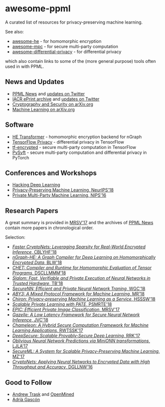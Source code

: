 # awesome-ppml

A curated list of resources for privacy-preserving machine learning.

See also:

- [awesome-he](https://github.com/jonaschn/awesome-he) - for homomorphic encryption
- [awesome-mpc](https://github.com/rdragos/awesome-mpc) - for secure multi-party computation
- [awesome-differential-privacy](https://github.com/menisadi/awesome-differential-privacy) - for differential privacy

which also contain links to some of the (more general purpose) tools often used in with PPML.

## News and Updates

- [PPML News](https://ppml-news.github.io) and [updates on Twitter](https://twitter.com/ppml_news)
- [IACR ePrint archive](https://eprint.iacr.org/eprint-bin/search.pl?last=31) and [updates on Twitter](https://twitter.com/IACRePrint)
- [Cryptography and Security on arXiv.org](https://arxiv.org/list/cs.CR/recent)
- [Machine Learning on arXiv.org](https://arxiv.org/list/stat.ML/recent)

## Software

- [HE Transformer](https://github.com/NervanaSystems/he-transformer) - homomorphic encryption backend for nGraph
- [TensorFlow Privacy](https://github.com/tensorflow/privacy) - differential privacy in TensorFlow
- [tf-encrypted](https://github.com/mortendahl/tf-encrypted) - secure multi-party computation in TensorFlow
- [PySyft](https://github.com/OpenMined/PySyft) - secure multi-party computation and differential privacy in PyTorch

## Conferences and Workshops

- [Hacking Deep Learning](https://cyber.biu.ac.il/event/hacking-deep-learning/)
- [Privacy-Preserving Machine Learning, NeurIPS'18](https://ppml-workshop.github.io/ppml/)
- [Private Multi-Party Machine Learning, NIPS'16](https://pmpml.github.io/PMPML16/)

## Research Papers

A great summary is provided in [MRSV'17](https://eprint.iacr.org/2017/1190) and the archives of [PPML News](ppml-news.github.io) contain more papers in chronological order.

Selection:

- [*Faster CryptoNets: Leveraging Sparsity for Real-World Encrypted Inference*, CBLYHF'18](https://arxiv.org/abs/1811.09953)
- [*nGraph-HE: A Graph Compiler for Deep Learning on Homomorphically Encrypted Data*, BLW'18](https://arxiv.org/abs/1810.10121)
- [*CHET: Compiler and Runtime for Homomorphic Evaluation of Tensor Programs*, DSCLLMMM'18](https://arxiv.org/abs/1810.00845)
- [*Slalom: Fast, Verifiable and Private Execution of Neural Networks in Trusted Hardware*, TB'18](https://arxiv.org/abs/1806.03287)
- [*SecureNN: Efficient and Private Neural Network Traning*, WGC'18](https://eprint.iacr.org/2018/442)
- [*ABY3: A Mixed Protocol Framework for Machine Learning*, MR'18](https://eprint.iacr.org/2018/403)
- [*Chiron: Privacy-preserving Machine Learning as a Service*, HSSSW'18](https://arxiv.org/abs/1803.05961)
- [*Scalable Private Learning with PATE*, PSMRTE'18](https://arxiv.org/abs/1802.08908)
- [*EPIC: Efficient Private Image Classification*, MRSV'17](https://eprint.iacr.org/2017/1190)
- [*Gazelle: A Low Latency Framework for Secure Neural Network Inference*, JVC'18](https://eprint.iacr.org/2018/073)
- [*Chameleon: A Hybrid Secure Computation Framework for Machine Learning Applications*, RWTSSK'17](https://eprint.iacr.org/2017/1164)
- [*DeepSecure: Scalable Provably-Secure Deep Learning*, RRK'17](https://arxiv.org/abs/1705.08963)
- [*Oblivious Neural Network Predictions via MiniONN transformations*, LJLA'17](https://eprint.iacr.org/2017/452)
- [*SecureML: A System for Scalable Privacy-Preserving Machine Learning*, MZ'17](https://eprint.iacr.org/2017/396)
- [*CryptoNets: Applying Neural Networks to Encrypted Data with High Throughput and Accuracy*, DGLLNW'16](https://www.microsoft.com/en-us/research/publication/cryptonets-applying-neural-networks-to-encrypted-data-with-high-throughput-and-accuracy/)

## Good to Follow

- [Andrew Trask]() and [OpenMined]()
- [Adrià Gascón](https://dblp.org/pers/hd/g/Gasc=oacute=n:Adri=agrave=)

